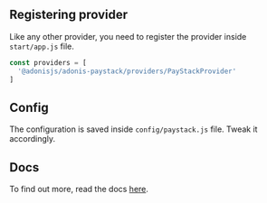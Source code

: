 ## Registering provider

Like any other provider, you need to register the provider inside `start/app.js` file.

```js
const providers = [
  '@adonisjs/adonis-paystack/providers/PayStackProvider'
]
```

## Config

The configuration is saved inside `config/paystack.js` file. Tweak it accordingly.

## Docs

To find out more, read the docs [here](https://github.com/stitchng/adonis-paystack).
